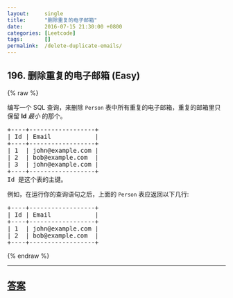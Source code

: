 ```yaml
---
layout:     single
title:      "删除重复的电子邮箱"
date:       2016-07-15 21:30:00 +0800
categories: [Leetcode]
tags:       []
permalink:  /delete-duplicate-emails/
---
```


## 196. 删除重复的电子邮箱 (Easy)

{% raw %}

<p>编写一个 SQL 查询，来删除&nbsp;<code>Person</code>&nbsp;表中所有重复的电子邮箱，重复的邮箱里只保留&nbsp;<strong>Id&nbsp;</strong><em>最小&nbsp;</em>的那个。</p>

<pre>+----+------------------+
| Id | Email            |
+----+------------------+
| 1  | john@example.com |
| 2  | bob@example.com  |
| 3  | john@example.com |
+----+------------------+
Id 是这个表的主键。
</pre>

<p>例如，在运行你的查询语句之后，上面的 <code>Person</code> 表应返回以下几行:</p>

<pre>+----+------------------+
| Id | Email            |
+----+------------------+
| 1  | john@example.com |
| 2  | bob@example.com  |
+----+------------------+
</pre>

{% endraw %}

---

## [答案](https://github.com/openset/leetcode/tree/master/problems/delete-duplicate-emails)
